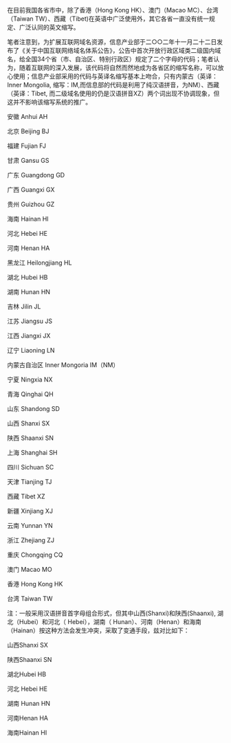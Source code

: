 在目前我国各省市中，除了香港（Hong Kong HK）、澳门（Macao MC）、台湾（Taiwan TW）、西藏（Tibet)在英语中广泛使用外，其它各省一直没有统一规定、广泛认同的英文缩写。
 
笔者注意到，为扩展互联网域名资源，信息产业部于二○○二年十一月二十二日发布了《关于中国互联网络域名体系公告》，公告中首次开放行政区域类二级国内域名，给全国34个省（市、自治区、特别行政区）规定了二个字母的代码；笔者认为，随着互联网的深入发展，该代码将自然而然地成为各省区的缩写名称，可以放心使用；信息产业部采用的代码与英译名缩写基本上吻合，只有内蒙古（英译：Inner Mongolia, 缩写：IM,而信息部的代码是利用了纯汉语拼音，为NM）、西藏（英译：Tibet, 而二级域名使用的仍是汉语拼音XZ）两个词出现不协调现象，但这并不影响该缩写系统的推广。

安徽 Anhui AH

北京 Beijing BJ

福建 Fujian FJ

甘肃 Gansu GS

广东 Guangdong GD

广西 Guangxi GX

贵州 Guizhou GZ
 
海南 Hainan HI

河北 Hebei HE

河南 Henan HA

黑龙江 Heilongjiang HL

湖北 Hubei HB

湖南 Hunan HN

吉林 Jilin JL

江苏 Jiangsu JS

江西 Jiangxi JX

辽宁 Liaoning LN

内蒙古自治区 Inner Mongoria IM（NM）

宁夏 Ningxia NX

青海 Qinghai QH

山东 Shandong SD

山西 Shanxi SX

陕西 Shaanxi SN

上海 Shanghai SH

四川 Sichuan SC

天津 Tianjing TJ

西藏 Tibet XZ

新疆 Xinjiang XJ

云南 Yunnan YN

浙江 Zhejiang ZJ

重庆 Chongqing CQ

澳门 Macao MO

香港 Hong Kong HK

台湾 Taiwan TW

注：一般采用汉语拼音首字母组合形式，但其中山西(Shanxi)和陕西(Shaanxi), 湖北（Hubei）和河北（ Hebei），湖南（ Hunan）、河南（Henan）和海南（Hainan）按这种方法会发生冲突，采取了变通手段，兹对比如下：
 
山西Shanxi SX

陕西Shaanxi SN

湖北Hubei HB

河北 Hebei HE

湖南 Hunan HN

河南Henan HA

海南Hainan HI